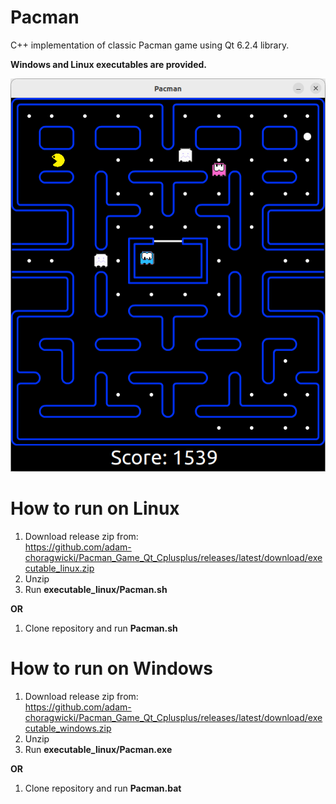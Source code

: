 # Pacman

C++ implementation of classic Pacman game using Qt 6.2.4 library.

**Windows and Linux executables are provided.**

![screenshot.png](screenshot.png)

# How to run on Linux
1. Download release zip from:\
   https://github.com/adam-choragwicki/Pacman_Game_Qt_Cplusplus/releases/latest/download/executable_linux.zip
2. Unzip
3. Run **executable_linux/Pacman.sh**

**OR**

1. Clone repository and run **Pacman.sh**

# How to run on Windows
1. Download release zip from:\
   https://github.com/adam-choragwicki/Pacman_Game_Qt_Cplusplus/releases/latest/download/executable_windows.zip
2. Unzip
3. Run **executable_linux/Pacman.exe**

**OR**

1. Clone repository and run **Pacman.bat**

